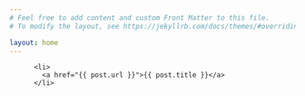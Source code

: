 ```yaml
---
# Feel free to add content and custom Front Matter to this file.
# To modify the layout, see https://jekyllrb.com/docs/themes/#overriding-theme-defaults

layout: home
---
```

      
        
          <li>
            <a href="{{ post.url }}">{{ post.title }}</a>
          </li>
        
      